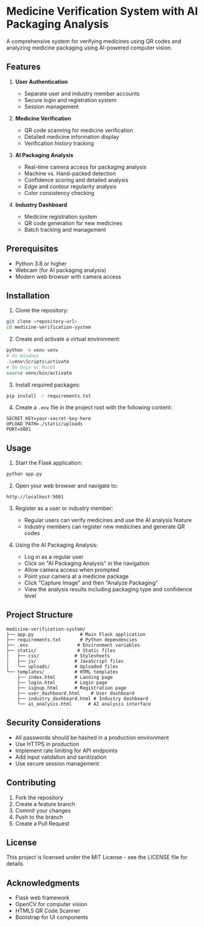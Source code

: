 # Medicine Verification System with AI Packaging Analysis

A comprehensive system for verifying medicines using QR codes and analyzing medicine packaging using AI-powered computer vision.

## Features

1. **User Authentication**
   - Separate user and industry member accounts
   - Secure login and registration system
   - Session management

2. **Medicine Verification**
   - QR code scanning for medicine verification
   - Detailed medicine information display
   - Verification history tracking

3. **AI Packaging Analysis**
   - Real-time camera access for packaging analysis
   - Machine vs. Hand-packed detection
   - Confidence scoring and detailed analysis
   - Edge and contour regularity analysis
   - Color consistency checking

4. **Industry Dashboard**
   - Medicine registration system
   - QR code generation for new medicines
   - Batch tracking and management

## Prerequisites

- Python 3.8 or higher
- Webcam (for AI packaging analysis)
- Modern web browser with camera access

## Installation

1. Clone the repository:
```bash
git clone <repository-url>
cd medicine-verification-system
```

2. Create and activate a virtual environment:
```bash
python -m venv venv
# On Windows
.\venv\Scripts\activate
# On Unix or MacOS
source venv/bin/activate
```

3. Install required packages:
```bash
pip install -r requirements.txt
```

4. Create a `.env` file in the project root with the following content:
```
SECRET_KEY=your-secret-key-here
UPLOAD_PATH=./static/uploads
PORT=5001
```

## Usage

1. Start the Flask application:
```bash
python app.py
```

2. Open your web browser and navigate to:
```
http://localhost:5001
```

3. Register as a user or industry member:
   - Regular users can verify medicines and use the AI analysis feature
   - Industry members can register new medicines and generate QR codes

4. Using the AI Packaging Analysis:
   - Log in as a regular user
   - Click on "AI Packaging Analysis" in the navigation
   - Allow camera access when prompted
   - Point your camera at a medicine package
   - Click "Capture Image" and then "Analyze Packaging"
   - View the analysis results including packaging type and confidence level

## Project Structure

```
medicine-verification-system/
├── app.py                 # Main Flask application
├── requirements.txt       # Python dependencies
├── .env                  # Environment variables
├── static/               # Static files
│   ├── css/             # Stylesheets
│   ├── js/              # JavaScript files
│   └── uploads/         # Uploaded files
└── templates/           # HTML templates
    ├── index.html       # Landing page
    ├── login.html       # Login page
    ├── signup.html      # Registration page
    ├── user_dashboard.html    # User dashboard
    ├── industry_dashboard.html # Industry dashboard
    └── ai_analysis.html      # AI analysis interface
```

## Security Considerations

- All passwords should be hashed in a production environment
- Use HTTPS in production
- Implement rate limiting for API endpoints
- Add input validation and sanitization
- Use secure session management

## Contributing

1. Fork the repository
2. Create a feature branch
3. Commit your changes
4. Push to the branch
5. Create a Pull Request

## License

This project is licensed under the MIT License - see the LICENSE file for details.

## Acknowledgments

- Flask web framework
- OpenCV for computer vision
- HTML5 QR Code Scanner
- Bootstrap for UI components 